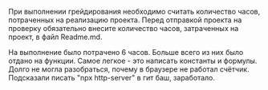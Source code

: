 При выполнении грейдирования необходимо считать количество часов, потраченных на реализацию проекта. Перед отправкой проекта на проверку обязательно внесите количество часов, затраченных на проект, в файл Readme.md.

На выполнение было потрачено 6 часов. Больше всего из них было отдано на функции. Самое легкое - это написать константы и формулы.
Долго не могла разобраться, почему в браузере не работал счётчик. Подсказали писать "npx http-server" в гит баш, заработало.
